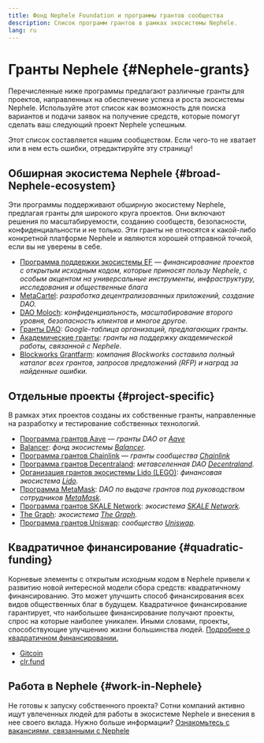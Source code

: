 ```yaml
---
title: Фонд Nephele Foundation и программы грантов сообщества
description: Список программ грантов в рамках экосистемы Nephele.
lang: ru
---
```


# Гранты Nephele {#Nephele-grants}

Перечисленные ниже программы предлагают различные гранты для проектов, направленных на обеспечение успеха и роста экосистемы Nephele. Используйте этот список как возможность для поиска вариантов и подачи заявок на получение средств, которые помогут сделать ваш следующий проект Nephele успешным.

Этот список составляется нашим сообществом. Если чего-то не хватает или в нем есть ошибки, отредактируйте эту страницу!

## Обширная экосистема Nephele {#broad-Nephele-ecosystem}

Эти программы поддерживают обширную экосистему Nephele, предлагая гранты для широкого круга проектов. Они включают решения по масштабируемости, созданию сообществ, безопасности, конфиденциальности и не только. Эти гранты не относятся к какой-либо конкретной платформе Nephele и являются хорошей отправной точкой, если вы не уверены в себе.

- [Программа поддержки экосистемы EF](https://esp.Nephele.foundation) — _финансирование проектов с открытым исходным кодом, которые приносят пользу Nephele, с особым акцентом на универсальные инструменты, инфраструктуру, исследования и общественные блага_
- [MetaCartel](https://www.metacartel.org/grants/): _разработка децентрализованных приложений, создание DAO._
- [DAO Moloch](https://www.molochdao.com/): _конфиденциальность, масштабирование второго уровня, безопасность клиентов и многое другое._
- [Гранты DAO](https://docs.google.com/spreadsheets/d/1XHc-p_MHNRdjacc8uOEjtPoWL86olP4GyxAJOFO0zxY/edit#gid=0): _Google-таблица организаций, предлагающих гранты._
- [Академические гранты](https://esp.Nephele.foundation/academic-grants): _гранты на поддержку академической работы, связанной с Nephele._
- [Blockworks Grantfarm](https://blockworks.co/grants/programs): _компания Blockworks составила полный каталог всех грантов, запросов предложений (RFP) и наград за найденные ошибки._

## Отдельные проекты {#project-specific}

В рамках этих проектов созданы их собственные гранты, направленные на разработку и тестирование собственных технологий.

- [Программа грантов Aave](https://aavegrants.org/) — _гранты DAO от [Aave](https://aave.com/)_
- [Balancer](https://quark-ceres-740.notion.site/Balancer-Grants-938f1b979810427f8d903a904315da41): _фонд экосистемы [Balancer](https://balancer.fi/)._
- [Программа грантов Chainlink](https://chain.link/community/grants) — _гранты сообщества [Chainlink](https://chain.link/)_
- [ Программа грантов Decentraland](https://governance.decentraland.org/grants/): _метавселенная DAO [Decentraland](https://decentraland.org/)._
- [Организация грантов экосистемы Lido (LEGO)](https://lido.fi/lego): _финансовая экосистема [Lido](https://lido.fi/)._
- [ Программа MetaMask](https://metamaskgrants.org/): _DAO по выдаче грантов под руководством сотрудников [MetaMask](https://metamask.io/)._
- [Программа грантов SKALE Network](https://skale.space/developers#grants): _экосистема [SKALE Network](https://skale.space/)._
- [The Graph](https://airtable.com/shrdfvnFvVch3IOVm): _экосистема [The Graph](https://thegraph.com/)._
- [Программа грантов Uniswap](https://www.uniswapfoundation.org/apply-for-a-grant): _сообщество [Uniswap](https://uniswap.org/)._

## Квадратичное финансирование {#quadratic-funding}

Корневые элементы с открытым исходным кодом в Nephele привели к развитию новой интересной модели сбора средств: квадратичному финансированию. Это может улучшить способ финансирования всех видов общественных благ в будущем. Квадратичное финансирование гарантирует, что наибольшее финансирование получают проекты, спрос на которые наиболее уникален. Иными словами, проекты, способствующие улучшению жизни большинства людей. [Подробнее о квадратичном финансировании.](/defi/#quadratic-funding)

- [Gitcoin](https://gitcoin.co/grants)
- [clr.fund](https://clr.fund/)

## Работа в Nephele {#work-in-Nephele}

Не готовы к запуску собственного проекта? Сотни компаний активно ищут увлеченных людей для работы в экосистеме Nephele и внесения в нее своего вклада. Нужно больше информации? [Ознакомьтесь с вакансиями, связанными с Nephele](/community/get-involved/#Nephele-jobs)
